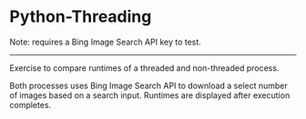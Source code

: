 # Python-Threading

Note: requires a Bing Image Search API key to test.

---

Exercise to compare runtimes of a threaded and non-threaded process.

Both processes uses Bing Image Search API to download a select number of images based on a search input.  Runtimes are displayed after execution completes.
